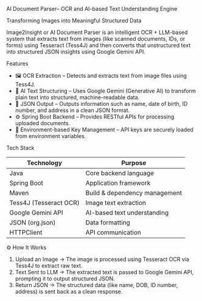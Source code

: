 AI Document Parser– OCR and AI-based Text Understanding Engine

Transforming Images into Meaningful Structured Data

Image2Insight or AI Document Parser is an intelligent OCR + LLM-based system that extracts text from images (like scanned documents, IDs, or forms) 
using Tesseract (Tess4J) and then converts that unstructured text into structured JSON insights using Google Gemini API.  

 Features

- 🖼️ OCR Extraction – Detects and extracts text from image files using Tess4J.  
- 🤖 AI Text Structuring – Uses Google Gemini (Generative AI) to transform plain text into structured, machine-readable data.  
- 📄 JSON Output – Outputs information such as name, date of birth, ID number, and address in a clean JSON format.  
- ⚙️ Spring Boot Backend – Provides RESTful APIs for processing uploaded documents.  
- 🔐 Environment-based Key Management – API keys are securely loaded from environment variables.

Tech Stack

| Technology | Purpose |
|-------------|----------|
| Java  | Core backend language |
| Spring Boot | Application framework |
| Maven | Build & dependency management |
| Tess4J (Tesseract OCR) | Image text extraction |
| Google Gemini API | AI-based text understanding |
| JSON (org.json) | Data formatting |
| HTTPClient | API communication |

⚙️ How It Works

1. Upload an Image → The image is processed using Tesseract OCR via Tess4J to extract raw text.  
2. Text Sent to LLM → The extracted text is passed to Google Gemini API, prompting it to output structured JSON.  
3. Return JSON → The structured data (like name, DOB, ID number, address) is sent back as a clean response.



